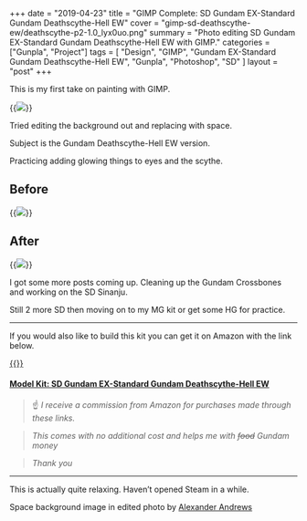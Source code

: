 +++
date = "2019-04-23"
title = "GIMP Complete: SD Gundam EX-Standard Gundam Deathscythe-Hell EW"
cover = "gimp-sd-deathscythe-ew/deathscythe-p2-1.0_lyx0uo.png"
summary = "Photo editing SD Gundam EX-Standard Gundam Deathscythe-Hell EW with GIMP."
categories = ["Gunpla", "Project"]
tags = [
  "Design",
  "GIMP",
  "Gundam EX-Standard Gundam Deathscythe-Hell EW",
  "Gunpla",
  "Photoshop",
  "SD"
]
layout = "post"
+++

This is my first take on painting with GIMP.

{{<image src="gimp-sd-deathscythe-ew/scaled_deathscythe-p1_kbhaah.png">}}

Tried editing the background out and replacing with space.

Subject is the Gundam Deathscythe-Hell EW version.

Practicing adding glowing things to eyes and the scythe.

## Before

{{<image src="gimp-sd-deathscythe-ew/scaled_deathscythe-p2-1.0-orig_jyzn5q.png">}}

## After

{{<image src="gimp-sd-deathscythe-ew/deathscythe-p2-1.0_lyx0uo.png">}}

I got some more posts coming up. Cleaning up the Gundam Crossbones and working on the SD Sinanju.

Still 2 more SD then moving on to my MG kit or get some HG for practice.

---

If you would also like to build this kit you can get it on Amazon with the link below.

[{{<smallImage src="gimp-sd-deathscythe-ew/20190406_134725_isgzrg.jpg">}}](https://amzn.to/2Wrz2qq)

#### [Model Kit: SD Gundam EX-Standard Gundam Deathscythe-Hell EW](https://amzn.to/2Wrz2qq)

>:point_up: *I receive a commission from Amazon for purchases made through these links.*

>*This comes with no additional cost and helps me with ~~food~~ Gundam money*

>*Thank you*

---

This is actually quite relaxing. Haven’t opened Steam in a while.

Space background image in edited photo by [Alexander Andrews](https://unsplash.com/@alex_andrews?utm_medium=referral&utm_campaign=photographer-credit&utm_content=creditBadge)
